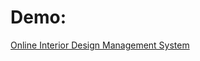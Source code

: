 # Demo:
[Online Interior Design Management System](https://a-rahul-krishnan.github.io/interior_design.github.io/)
